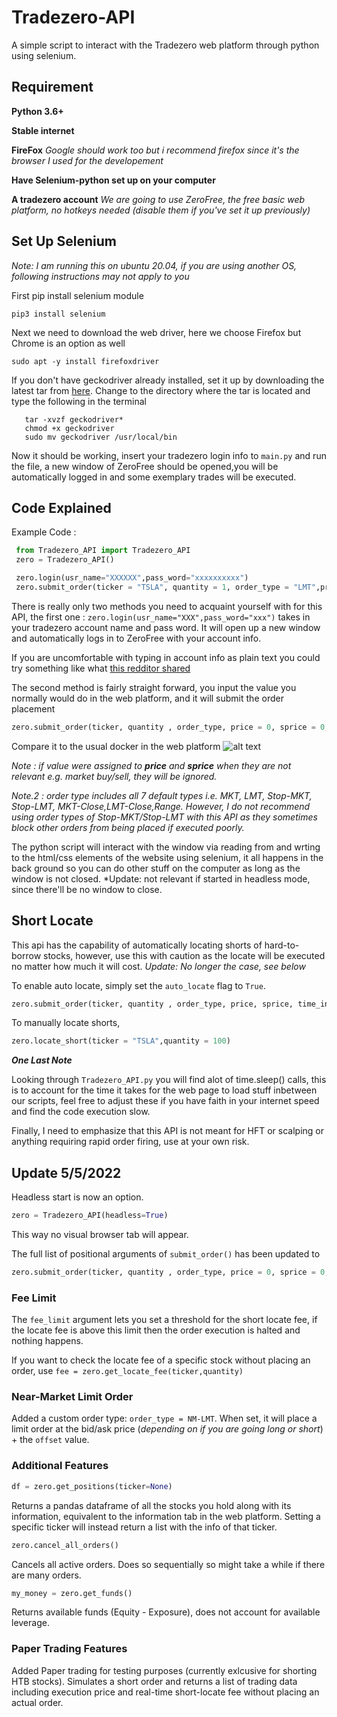 # Tradezero-API
 A simple script to interact with the Tradezero web platform through python using selenium. 

## Requirement
 **Python 3.6+**
 
 **Stable internet**
 
 **FireFox** *Google should work too but i recommend firefox since it's the browser I used for the developement*
 
 **Have Selenium-python set up on your computer**
 
 **A tradezero account** *We are going to use ZeroFree, the free basic web platform, no hotkeys needed (disable them if you've set it up previously)*

## Set Up Selenium
 *Note: I am running this on ubuntu 20.04, if you are using another OS, following instructions may not apply to you*

 First pip install selenium module
 
 ```pip3 install selenium```

 Next we need to download the web driver, here we choose Firefox but Chrome is an option as well

 ```sudo apt -y install firefoxdriver```

 If you don't have geckodriver already installed, set it up by downloading the latest tar from [here](https://github.com/mozilla/geckodriver/releases). 
 Change to the directory where the tar is located and type the following in the terminal
 ```
    tar -xvzf geckodriver*
    chmod +x geckodriver
    sudo mv geckodriver /usr/local/bin
 ```

 Now it should be working, insert your tradezero login info to `main.py` and run the file, a new window of ZeroFree should be opened,you will be automatically logged in and some exemplary trades will be executed.
 
 ## Code Explained
 
 Example Code :
```python
 from Tradezero_API import Tradezero_API
 zero = Tradezero_API()

 zero.login(usr_name="XXXXXX",pass_word="xxxxxxxxxx")
 zero.submit_order(ticker = "TSLA", quantity = 1, order_type = "LMT",price = 100, sprice = 100, time_in_force = "DAY", action = "Buy")
```

There is really only two methods you need to acquaint yourself with for this API, the first one : `zero.login(usr_name="XXX",pass_word="xxx")` takes in your tradezero account name and pass word. It will open up a new window and automatically logs in to ZeroFree with your account info.

If you are uncomfortable with typing in account info as plain text you could try something like what [this redditor shared](https://www.reddit.com/r/Python/comments/3sx851/comment/cx1m0j3/?utm_source=share&utm_medium=web2x&context=3)

The second method is fairly straight forward, you input the value you normally would do in the web platform, and it will submit the order placement 
```python
zero.submit_order(ticker, quantity , order_type, price = 0, sprice = 0, time_in_force = "DAY", action = None, auto_locate=False)
```
Compare it to the usual docker in the web platform
![alt text](https://github.com/Harakat-Bjorn/Tradezero-API/blob/main/Screenshot%20from%202022-04-07%2021-27-36.png "Tradezero web platform docker")

*Note    : if value were assigned to **price** and **sprice** when they are not relevant e.g. market buy/sell, they will be ignored.*

*Note.2  : order type includes all 7 default types i.e. MKT, LMT, Stop-MKT, Stop-LMT, MKT-Close,LMT-Close,Range. However, I do not recommend using order types of Stop-MKT/Stop-LMT with this API as they sometimes block other orders from being placed if executed poorly.* 

The python script will interact with the window via reading from and wrting to the html/css elements of the website using selenium, it all happens in the back ground so you can do other stuff on the computer as long as the window is not closed. *Update: not relevant if started in headless mode, since there'll be no window to close.

## Short Locate
This api has the capability of automatically locating shorts of hard-to-borrow stocks, however, use this with caution as the locate will be executed no matter how much it will cost. *Update: No longer the case, see below*

To enable auto locate, simply set the `auto_locate` flag to `True`.

```python
zero.submit_order(ticker, quantity , order_type, price, sprice, time_in_force, action, auto_locate=True)
```

To manually locate shorts,
```python
zero.locate_short(ticker = "TSLA",quantity = 100)
```

***One Last Note***

Looking through `Tradezero_API.py` you will find alot of time.sleep() calls, this is to account for the time it takes for the web page to load stuff inbetween our scripts, feel free to adjust these if you have faith in your internet speed and find the code execution slow. 

Finally, I need to emphasize that this API is not meant for HFT or scalping or anything requiring rapid order firing, use at your own risk.




## Update 5/5/2022

Headless start is now an option.
```python
zero = Tradezero_API(headless=True)
```
This way no visual browser tab will appear.

The full list of positional arguments of `submit_order()` has been updated to
```python
zero.submit_order(ticker, quantity , order_type, price = 0, sprice = 0,offset=0, time_in_force = "DAY", action = None, auto_locate=False, fee_limit=1E+6)
```
### Fee Limit
The `fee_limit` argument lets you set a threshold for the short locate fee, if the locate fee is above this limit then the order execution is halted and nothing happens.

If you want to check the locate fee of a specific stock without placing an order, use `fee = zero.get_locate_fee(ticker,quantity)`

### Near-Market Limit Order
Added a custom order type: `order_type = NM-LMT`. When set, it will place a limit order at the bid/ask price (*depending on if you are going long or short*) + the `offset` value. 

### Additional Features
```python
df = zero.get_positions(ticker=None)
```
Returns a pandas dataframe of all the stocks you hold along with its information, equivalent to the information tab in the web platform. Setting a specific ticker will instead return a list with the info of that ticker.


```python
zero.cancel_all_orders()
```
Cancels all active orders. Does so sequentially so might take a while if there are many orders.

```python
my_money = zero.get_funds()
```
Returns available funds (Equity - Exposure), does not account for available leverage.


### Paper Trading Features
Added Paper trading for testing purposes (currently exlcusive for shorting HTB stocks). Simulates a short order and returns a list of trading data including execution price and real-time short-locate fee without placing an actual order.










